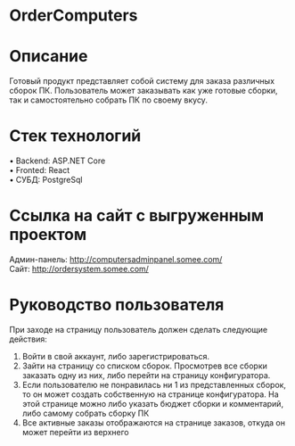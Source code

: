# OrderComputers
# Описание
Готовый продукт представляет собой систему для заказа различных сборок ПК. Пользователь может заказывать как уже готовые сборки, так и самостоятельно собрать ПК по своему вкусу.
# Стек технологий
•	Backend: ASP.NET Core
<br >
•	Fronted: React
<br >
•	СУБД: PostgreSql
# Ссылка на сайт с выгруженным проектом
Админ-панель: http://computersadminpanel.somee.com/
<br >
Сайт: http://ordersystem.somee.com/
# Руководство пользователя
При заходе на страницу пользователь должен сделать следующие действия:
1.	Войти в свой аккаунт, либо зарегистрироваться.
2.	Зайти на страницу со списком сборок. Просмотрев все сборки заказать одну из них, либо перейти на страницу конфигуратора.
3.	Если пользователю не понравилась ни 1 из представленных сборок, то он может создать собственную на странице конфигуратора. На этой странице можно либо указать бюджет сборки и комментарий, либо самому собрать сборку ПК
4.	Все активные заказы отображаются на странице заказов, откуда он может перейти из верхнего 
